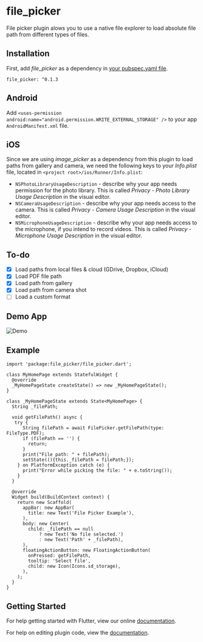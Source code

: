 # file_picker

File picker plugin alows you to use a native file explorer to load absolute file path from different types of files.

## Installation

First, add  *file_picker*  as a dependency in [your pubspec.yaml file](https://flutter.io/platform-plugins/).

```
file_picker: ^0.1.3
```
## Android
Add `<uses-permission android:name="android.permission.WRITE_EXTERNAL_STORAGE" />` to your app `AndroidManifest.xml` file.

## iOS
Since we are using *image_picker* as a dependency from this plugin to load paths from gallery and camera, we need the following keys to your _Info.plist_ file, located in `<project root>/ios/Runner/Info.plist`:

* `NSPhotoLibraryUsageDescription` - describe why your app needs permission for the photo library. This is called _Privacy - Photo Library Usage Description_ in the visual editor.
* `NSCameraUsageDescription` - describe why your app needs access to the camera. This is called _Privacy - Camera Usage Description_ in the visual editor.
* `NSMicrophoneUsageDescription` - describe why your app needs access to the microphone, if you intend to record videos. This is called _Privacy - Microphone Usage Description_ in the visual editor.

## To-do
* [X] Load paths from local files & cloud (GDrive, Dropbox, iCloud)
* [X] Load PDF file path
* [X] Load path from gallery
* [X] Load path from camera shot
* [ ] Load a custom format

## Demo App

![Demo](https://github.com/miguelpruivo/plugins_flutter_file_picker/blob/master/example/demo.png)

## Example
```
import 'package:file_picker/file_picker.dart';

class MyHomePage extends StatefulWidget {
  @override
  _MyHomePageState createState() => new _MyHomePageState();
}

class _MyHomePageState extends State<MyHomePage> {
  String _filePath;

  void getFilePath() async {
   try {
      String filePath = await FilePicker.getFilePath(type: FileType.PDF);
      if (filePath == '') {
        return;
      }
      print("File path: " + filePath);
      setState((){this._filePath = filePath;});
    } on PlatformException catch (e) {
      print("Error while picking the file: " + e.toString());
    }
  }

  @override
  Widget build(BuildContext context) {
    return new Scaffold(
      appBar: new AppBar(
        title: new Text('File Picker Example'),
      ),
      body: new Center(
        child: _filePath == null
            ? new Text('No file selected.')
            : new Text('Path' + _filePath),
      ),
      floatingActionButton: new FloatingActionButton(
        onPressed: getFilePath,
        tooltip: 'Select file',
        child: new Icon(Icons.sd_storage),
      ),
    );
  }
}

```

## Getting Started

For help getting started with Flutter, view our online
[documentation](https://flutter.io/).

For help on editing plugin code, view the [documentation](https://flutter.io/platform-plugins/#edit-code).
